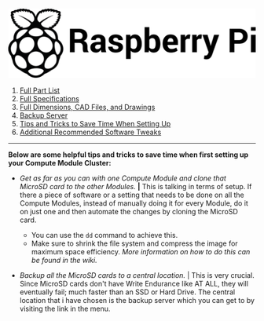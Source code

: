 ![Image of the Black and White Raspberry Pi Foundation Logo](resources/README/pi-logo.png)

1. [Full Part List](part-list.md "Full Part List")
1. [Full Specifications](specs.md "Full Specifications")
1. [Full Dimensions, CAD Files, and Drawings](dimensions.md "Dimensions, 3D models, etc.")
1. [Backup Server](backup-server.md "Backup Server")
5. [Tips and Tricks to Save Time When Setting Up](save-time.md "Time-Saving Tips and Tricks")
6. [Additional Recommended Software Tweaks](tweaks.md "Additional Software Tweaks")
---

**Below are some helpful tips and tricks to save time when first setting up your Compute Module Cluster:**

* *Get as far as you can with one Compute Module and clone that MicroSD card to the other Modules.* **|** This is talking in terms of setup. If there a piece of software or a setting that needs to be done on all the Compute Modules, instead of manually doing it for every Module, do it on just one and then automate the changes by cloning the MicroSD card.
  * You can use the ```dd``` command to achieve this.
  * Make sure to shrink the file system and compress the image for maximum space efficiency. *More information on how to do this can be found in the wiki.*
  
* *Backup all the MicroSD cards to a central location.* | This is very crucial. Since MicroSD cards don't have Write Endurance like AT ALL, they will eventually fail; much faster than an SSD or Hard Drive. The central location that i have chosen is the backup server which you can get to by visiting the link in the menu.
